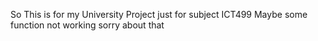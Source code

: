 So This is for my University Project just for subject ICT499 Maybe some function not working sorry about that
